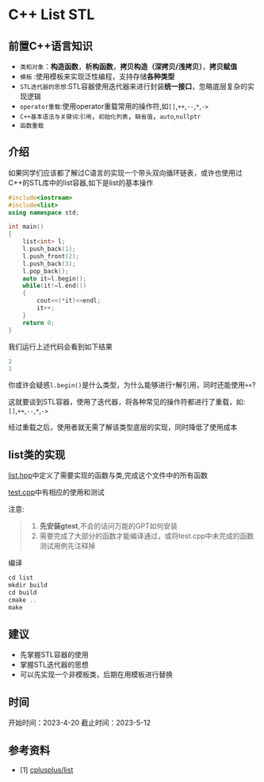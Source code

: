 # C++ List STL

## 前置C++语言知识
* `类和对象`：**构造函数**，**析构函数**，**拷贝构造（深拷贝/浅拷贝）**，**拷贝赋值**
* `模板` :使用模板来实现泛性编程，支持存储**各种类型**
* `STL迭代器的思想`:STL容器使用迭代器来进行封装**统一接口**，忽略底层复杂的实现逻辑
* `operator重载`:使用operator重载常用的操作符,如`[]`,`++`,`--`,`*`,`->`
* `C++基本语法与关键词`:`引用`，`初始化列表`，`缺省值`，`auto`,`nullptr`
* `函数重载`

## 介绍
如果同学们应该都了解过C语言的实现一个带头双向循环链表，或许也使用过C++的STL库中的list容器,如下是list的基本操作
~~~cpp
#include<iostream>
#include<list>
using namespace std;

int main()
{
    list<int> l;
    l.push_back(1);
    l.push_front(2);
    l.push_back(3);
    l.pop_back();
    auto it=l.begin();
    while(it!=l.end())
    {
        cout<<(*it)<<endl;
        it++;
    }
    return 0;
}
~~~
我们运行上述代码会看到如下结果
~~~cpp
2
1
~~~
你或许会疑惑`l.begin()`是什么类型，为什么能够进行`*`解引用，同时还能使用`++`?

这就要谈到STL容器，使用了迭代器，将各种常见的操作符都进行了重载，如:`[]`,`++`,`--`,`*`,`->`

经过重载之后，使用者就无需了解该类型底层的实现，同时降低了使用成本


## list类的实现
[list.hpp](https://github.com/xiyou-linuxer/Plan/tree/main/code/list/include/list.hpp)中定义了需要实现的函数与类,完成这个文件中的所有函数

[test.cpp](https://github.com/xiyou-linuxer/Plan/tree/main/code/list/src/test.cc)中有相应的使用和测试

注意:
>1. **先安装gtest**,不会的话问万能的GPT如何安装
>2. 需要完成了大部分的函数才能编译通过，或将test.cpp中未完成的函数测试用例先注释掉

编译
~~~cpp
cd list
mkdir build
cd build
cmake ..
make
~~~

## 建议
* 先掌握STL容器的使用
* 掌握STL迭代器的思想
* 可以先实现一个非模板类，后期在用模板进行替换

## 时间
开始时间：2023-4-20
截止时间：2023-5-12

## 参考资料
* [1] [cplusplus/list](https://cplusplus.com/reference/list/list/?kw=list)

